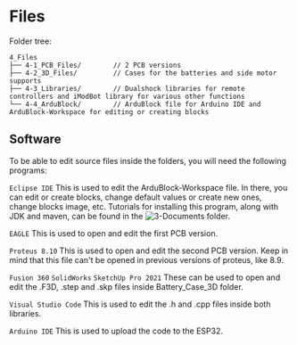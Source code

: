 # Files

Folder tree:
```
4_Files
├── 4-1_PCB_Files/        // 2 PCB versions
├── 4-2_3D_Files/         // Cases for the batteries and side motor supports
├── 4-3_Libraries/        // Dualshock libraries for remote controllers and iModBot library for various other functions
└── 4-4_ArduBlock/        // ArduBlock file for Arduino IDE and ArduBlock-Workspace for editing or creating blocks
```
## Software

To be able to edit source files inside the folders, you will need the following programs:

`Eclipse IDE` This is used to edit the ArduBlock-Workspace file. In there, you can edit or create blocks, change default values or create new ones, change blocks image, etc. Tutorials for installing this program, along with JDK and maven, can be found in the ![3-Documents](https://github.com/ipleiria-robotics/iModBot/tree/master/3_Documents) folder.

`EAGLE` This is used to open and edit the first PCB version. 

`Proteus 8.10` This is used to open and edit the second PCB version. Keep in mind that this file can't be opened in previous versions of proteus, like 8.9.

`Fusion 360` `SolidWorks` `SketchUp Pro 2021` These can be used to open and edit the .F3D, .step and .skp files inside Battery_Case_3D folder.

`Visual Studio Code` This is used to edit the .h and .cpp files inside both libraries.

`Arduino IDE` This is used to upload the code to the ESP32.
